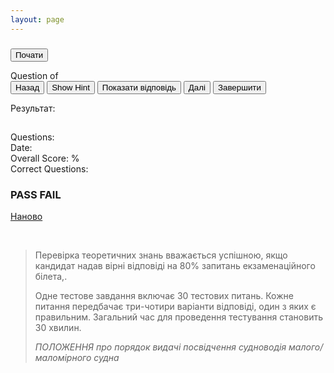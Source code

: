 ```yaml
---
layout: page
---
```


<link rel="stylesheet" href="/css/jsQuizEngine.css" />

<script src="/js/jquery-1.11.2.js"></script>
<script src="/js/knockout-2.2.1.js"></script>
<script src="/js/bootstrap.min.js"></script>
<script src="/js/jsQuizEngine.js"></script>
<script>
    var quizEngine = null;
    var quizUrl = '/quiz/test.xml';
    $(function () {
        quizEngine = jsQuizEngine($('#jsQuizEngine'), { quizUrl: quizUrl });
    });
</script>

<section class="container" id="test">
    <div id="jsQuizEngine">
        <section id="title" data-bind="visible: !quizStarted()">
            <div class="jumbotron">
                <h1 data-bind="text: quizSubTitle"></h1>
                <p><button class="btn btn-primary btn-lg" data-bind="click: startQuiz">Почати</button></p>
            </div>
        </section>
        <section class="quiz" data-bind="visible: quizStarted() &amp;&amp; !quizComplete()">
            <div>Question <span data-bind="text: currentQuestionIndex"></span> of <span data-bind="text: questionCount"></span></div>
            <div class="progress">
                <div class="progress-bar" role="progressbar" aria-valuenow="0" aria-valuemin="0" aria-valuemax="100" data-bind="attr: { 'aria-valuenow': currentProgress }, style: { width: currentProgress() + '%' }"></div>
            </div>
            <button class="btn btn-default" data-bind="click: movePreviousQuestion, disable: currentQuestionIsFirst">Назад</button>
            <button class="btn btn-default" data-bind="click: showCurrentQuestionHint, visible: currentQuestionHasHint()">Show Hint</button>
            <button class="btn btn-default" data-bind="click: showCurrentQuestionAnswer">Показати відповідь</button>
            <button class="btn btn-primary" data-bind="click: moveNextQuestion, disable: currentQuestionIsLast, visible: !currentQuestionIsLast()">Далі</button>
            <button class="btn btn-primary" data-bind="click: calculateScore, visible: currentQuestionIsLast">Завершити</button>
            <div class="question-pool"></div>
        </section>
        <section class="score" data-bind="visible: quizComplete">
            <p>Результат:</p>
            <h2 data-bind="text: quizTitle"></h2>
            <h3 data-bind="text: quizSubTitle"></h3>
            <div>Questions: <span data-bind="text: questionCount"></span></div>
            <div>Date: <span data-bind="text: calculatedScoreDate"></span></div>
            <div>Overall Score: <span data-bind="text: calculatedScore"></span>%</div>
            <div>Correct Questions: <span data-bind="text: totalQuestionsCorrect"></span></div>
            <div class="progress">
                <div class="progress-bar" role="progressbar" aria-valuenow="0" aria-valuemin="0" aria-valuemax="100" data-bind="attr: { 'aria-valuenow': calculatedScore }, style: { width: calculatedScore() + '%' }, css: { 'progress-bar-success': quizPassed, 'progress-bar-danger': !quizPassed() }"></div>
            </div>
            <div class="pass-indicator">
                <h1 data-bind="css: { 'text-success': quizPassed, 'text-danger': !quizPassed() }">
                    <span data-bind="visible: quizPassed">PASS</span>
                    <span data-bind="visible: !quizPassed()">FAIL</span>
                </h1>
            </div>
            <a href="#" onclick="location.reload()" class="btn btn-primary btn-lg" data-bind="click: startQuiz">Наново</a>
            <div style="margin-top: 45px;">
                <blockquote class="blockquote">
                    <p>
                        Перевірка теоретичних знань вважається успішною, якщо кандидат надав
                        вірні відповіді на 80% запитань екзаменаційного білета,.
                    </p>
                    <p>
                        Одне тестове завдання включає 30 тестових питань.
                        Кожне питання передбачає три-чотири варіанти відповіді, один з яких є правильним.
                        Загальний час для проведення тестування становить 30 хвилин.
                    </p>
                    <div class="blockquote-footer">
                        <cite title="Source Title">
                            ПОЛОЖЕННЯ
                            про порядок видачі посвідчення судноводія малого/маломірного судна
                        </cite>
                    </div>
                </blockquote>
            </div>
        </section>
    </div>
</section>
